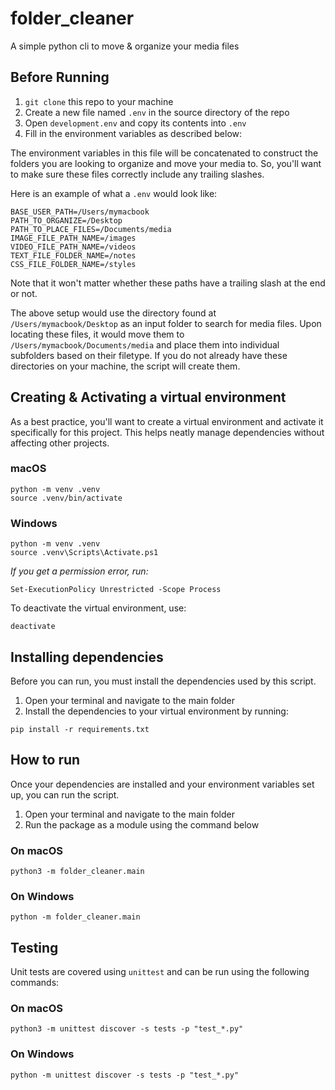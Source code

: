 # folder_cleaner
A simple python cli to move & organize your media files

## Before Running

1. `git clone` this repo to your machine
2. Create a new file named `.env` in the source directory of the repo
3. Open `development.env` and copy its contents into `.env`
4. Fill in the environment variables as described below:

The environment variables in this file will be concatenated to construct the folders you are looking to organize and move your media to. So, you'll want to make sure these files correctly include any trailing slashes.

Here is an example of what a `.env` would look like:

```
BASE_USER_PATH=/Users/mymacbook
PATH_TO_ORGANIZE=/Desktop
PATH_TO_PLACE_FILES=/Documents/media
IMAGE_FILE_PATH_NAME=/images
VIDEO_FILE_PATH_NAME=/videos
TEXT_FILE_FOLDER_NAME=/notes
CSS_FILE_FOLDER_NAME=/styles
```

Note that it won't matter whether these paths have a trailing slash at the end or not.

The above setup would use the directory found at `/Users/mymacbook/Desktop` as an input folder to search for media files. Upon locating these files, it would move them to `/Users/mymacbook/Documents/media` and place them into individual subfolders based on their filetype. If you do not already have these directories on your machine, the script will create them.

## Creating & Activating a virtual environment

As a best practice, you'll want to create a virtual environment and activate it specifically for this project. This helps neatly manage dependencies without affecting other projects.

### macOS

```
python -m venv .venv
source .venv/bin/activate
```

### Windows

```
python -m venv .venv
source .venv\Scripts\Activate.ps1
```

_If you get a permission error, run:_

`Set-ExecutionPolicy Unrestricted -Scope Process`

To deactivate the virtual environment, use:

`deactivate`

## Installing dependencies

Before you can run, you must install the dependencies used by this script.

1. Open your terminal and navigate to the main folder
2. Install the dependencies to your virtual environment by running:

`pip install -r requirements.txt`

## How to run

Once your dependencies are installed and your environment variables set up, you can run the script.

1. Open your terminal and navigate to the main folder
2. Run the package as a module using the command below

### On macOS

`python3 -m folder_cleaner.main`

### On Windows

`python -m folder_cleaner.main`

## Testing

Unit tests are covered using `unittest` and can be run using the following commands:

### On macOS

`python3 -m unittest discover -s tests -p "test_*.py"`

### On Windows

`python -m unittest discover -s tests -p "test_*.py"`
